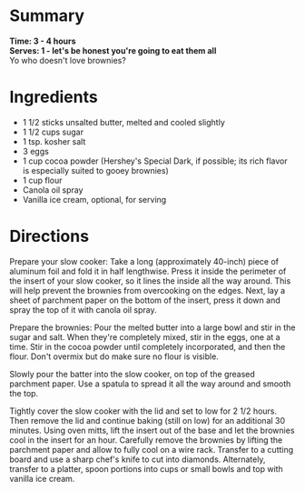 # Summary
**Time: 3 - 4 hours**  
**Serves: 1 - let's be honest you're going to eat them all**  
Yo who doesn't love brownies?

# Ingredients
- 1 1/2 sticks unsalted butter, melted and cooled slightly
- 1 1/2 cups sugar
- 1 tsp. kosher salt
- 3 eggs
- 1 cup cocoa powder (Hershey's Special Dark, if possible; its rich flavor is especially suited to gooey brownies)
- 1 cup flour
- Canola oil spray
- Vanilla ice cream, optional, for serving 

# Directions
Prepare your slow cooker: Take a long (approximately 40-inch) piece of aluminum foil and fold it in half lengthwise. Press it inside the perimeter of the insert of your slow cooker, so it lines the inside all the way around. This will help prevent the brownies from overcooking on the edges. Next, lay a sheet of parchment paper on the bottom of the insert, press it down and spray the top of it with canola oil spray.  

Prepare the brownies: Pour the melted butter into a large bowl and stir in the sugar and salt. When they're completely mixed, stir in the eggs, one at a time. Stir in the cocoa powder until completely incorporated, and then the flour. Don't overmix but do make sure no flour is visible.  

Slowly pour the batter into the slow cooker, on top of the greased parchment paper. Use a spatula to spread it all the way around and smooth the top.  

Tightly cover the slow cooker with the lid and set to low for 2 1/2 hours. Then remove the lid and continue baking (still on low) for an additional 30 minutes. Using oven mitts, lift the insert out of the base and let the brownies cool in the insert for an hour. Carefully remove the brownies by lifting the parchment paper and allow to fully cool on a wire rack. Transfer to a cutting board and use a sharp chef's knife to cut into diamonds. Alternately, transfer to a platter, spoon portions into cups or small bowls and top with vanilla ice cream.   
